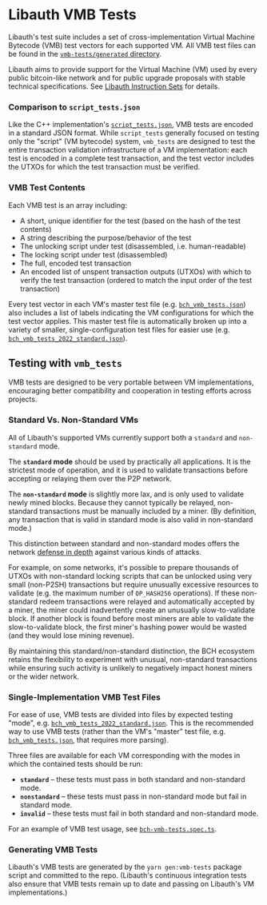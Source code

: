 # Libauth VMB Tests

Libauth's test suite includes a set of cross-implementation Virtual Machine Bytecode (VMB) test vectors for each supported VM. All VMB test files can be found in the [`vmb-tests/generated` directory](./generated/).

Libauth aims to provide support for the Virtual Machine (VM) used by every public bitcoin-like network and for public upgrade proposals with stable technical specifications. See [Libauth Instruction Sets](../vm/instruction-sets/readme.md) for details.

### Comparison to `script_tests.json`

Like the C++ implementation's [`script_tests.json`](../vm/instruction-sets/xec/fixtures/satoshi-client/script_tests.json), VMB tests are encoded in a standard JSON format. While `script_tests` generally focused on testing only the "script" (VM bytecode) system, `vmb_tests` are designed to test the entire transaction validation infrastructure of a VM implementation: each test is encoded in a complete test transaction, and the test vector includes the UTXOs for which the test transaction must be verified.

### VMB Test Contents

Each VMB test is an array including:

- A short, unique identifier for the test (based on the hash of the test contents)
- A string describing the purpose/behavior of the test
- The unlocking script under test (disassembled, i.e. human-readable)
- The locking script under test (disassembled)
- The full, encoded test transaction
- An encoded list of unspent transaction outputs (UTXOs) with which to verify the test transaction (ordered to match the input order of the test transaction)

Every test vector in each VM's master test file (e.g. [`bch_vmb_tests.json`](./generated/bch/bch_vmb_tests.json)) also includes a list of labels indicating the VM configurations for which the test vector applies. This master test file is automatically broken up into a variety of smaller, single-configuration test files for easier use (e.g. [`bch_vmb_tests_2022_standard.json`](./generated/bch/bch_vmb_tests_2022_standard.json)).

## Testing with `vmb_tests`

VMB tests are designed to be very portable between VM implementations, encouraging better compatibility and cooperation in testing efforts across projects.

### Standard Vs. Non-Standard VMs

All of Libauth's supported VMs currently support both a `standard` and `non-standard` mode.

The **`standard` mode** should be used by practically all applications. It is the strictest mode of operation, and it is used to validate transactions before accepting or relaying them over the P2P network.

The **`non-standard` mode** is slightly more lax, and is only used to validate newly mined blocks. Because they cannot typically be relayed, non-standard transactions must be manually included by a miner. (By definition, any transaction that is valid in standard mode is also valid in non-standard mode.)

This distinction between standard and non-standard modes offers the network [defense in depth](<https://en.wikipedia.org/wiki/Defense_in_depth_(computing)>) against various kinds of attacks.

For example, on some networks, it's possible to prepare thousands of UTXOs with non-standard locking scripts that can be unlocked using very small (non-P2SH) transactions but require unusually excessive resources to validate (e.g. the maximum number of `OP_HASH256` operations). If these non-standard redeem transactions were relayed and automatically accepted by a miner, the miner could inadvertently create an unusually slow-to-validate block. If another block is found before most miners are able to validate the slow-to-validate block, the first miner's hashing power would be wasted (and they would lose mining revenue).

By maintaining this standard/non-standard distinction, the BCH ecosystem retains the flexibility to experiment with unusual, non-standard transactions while ensuring such activity is unlikely to negatively impact honest miners or the wider network.

### Single-Implementation VMB Test Files

For ease of use, VMB tests are divided into files by expected testing "mode", e.g. [`bch_vmb_tests_2022_standard.json`](./generated/bch/bch_vmb_tests_2022_standard.json). This is the recommended way to use VMB tests (rather than the VM's "master" test file, e.g. [`bch_vmb_tests.json`](./generated/bch/bch_vmb_tests.json), that requires more parsing).

Three files are available for each VM corresponding with the modes in which the contained tests should be run:

- **`standard`** – these tests must pass in both standard and non-standard mode.
- **`nonstandard`** – these tests must pass in non-standard mode but fail in standard mode.
- **`invalid`** – these tests must fail in both standard and non-standard mode.

For an example of VMB test usage, see [`bch-vmb-tests.spec.ts`](./bch-vmb-tests.spec.ts).

### Generating VMB Tests

Libauth's VMB tests are generated by the `yarn gen:vmb-tests` package script and committed to the repo. (Libauth's continuous integration tests also ensure that VMB tests remain up to date and passing on Libauth's VM implementations.)
